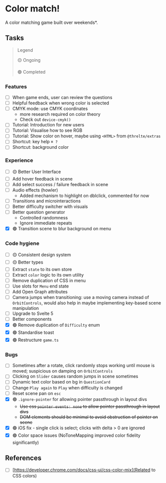 # Color match!

A color matching game built over weekends\*.

## Tasks

> Legend
>
> 🟡 Ongoing
>
> 🟢 Completed

### Features

- [ ] When game ends, user can review the questions
- [ ] Helpful feedback when wrong color is selected
- [ ] CMYK mode: use CMYK coordinates
  - more research required on color theory
  - Check out `device-cmyk()`
- [ ] Tutorial: Introduction for new users
- [ ] Tutorial: Visualise how to see RGB
- [ ] Tutorial: Show color on hover, maybe using `<HTML>` from `@threlte/extras`
- [ ] Shortcut: key help `⌘ ?`
- [ ] Shortcut: background color

### Experience

- [ ] 🟡 Better User Interface
- [ ] Add hover feedback in scene
- [ ] Add select success / failure feedback in scene
- [ ] Audio effects (howler)
  - Added mechanism to highlight on dblclick, commented for now
- [ ] Transitions and microinteractions
- [ ] Better difficulty switcher with visuals
- [ ] Better question generator
  - Controlled randomness
  - Ignore immediate repeats
- [x] 🟢 Transition scene to blur background on menu

### Code hygiene

- [ ] 🟡 Consistent design system
- [ ] 🟡 Better types
- [ ] Extract `state` to its own store
- [ ] Extract `color` logic to its own utility
- [ ] Remove duplication of CSS in menu
- [ ] Use slots for `Menu` end state
- [ ] Add Open Graph attributes
- [ ] Camera jumps when transitioning: use a moving camera instead of `OrbitControls`, would also help in maybe implementing key-based scene manipulation
- [ ] Upgrade to Svelte 5
- [ ] Better components
- [x] 🟢 Remove duplication of `Difficulty` enum
- [x] 🟢 Standardise toast
- [x] 🟢 Restructure `game.ts`

### Bugs

- [ ] Sometimes after a rotate, click randomly stops working until mouse is moved; suspicious on damping on `OrbitControls`
- [ ] Clicking on `Slider` causes random jumps in scene sometimes
- [ ] Dynamic text color based on bg in `QuestionCard`
- [ ] Change `Play again` to `Play` when difficulty is changed
- [ ] Reset scene pan on `esc`
- [x] 🟢 `.ignore-pointer` for allowing pointer passthrough in layout divs
  - ~~Use css `pointer-events: none` to allow pointer passthrough in layout divs~~
  - ~~DOM elements should be minimal to avoid obstruction of pointer on scene~~
- [x] 🟢 iOS fix - single click is select; clicks with delta > 0 are ignored
- [x] 🟢 Color space issues (NoToneMapping improved color fidelity significantly)

## References

- [ ] [https://developer.chrome.com/docs/css-ui/css-color-mix](Related to CSS colors)
